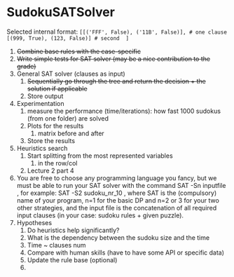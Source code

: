 # SudokuSATSolver
Selected internal format:
`[[('FFF', False), ('11B', False)], # one clause
[(999, True), (123, False)] # second 
]`
1. ~~Combine base rules with the case-specific~~
2. ~~Write simple tests for SAT solver (may be a nice contribution to the grade)~~
3. General SAT solver (clauses as input)
   1. ~~Sequentially go through the tree and return the decision + the solution if applicable~~
   2. Store output
4. Experimentation
      1. measure the performance (time/iterations): how fast 1000 sudokus (from one folder) are solved
      2. Plots for the results
         1. matrix before and after
      3. Store the results
5. Heuristics search
      1. Start splitting from the most represented variables 
         1. in the row/col
      2. Lecture 2 part 4
6. You are free to choose any programming language you fancy, but we must be able to run your SAT solver with the command SAT -Sn inputfile , for example: SAT -S2 sudoku_nr_10 , where SAT is the (compulsory) name of your program, n=1 for the basic DP and n=2 or 3 for your two other strategies, and the input file is the concatenation of all required input clauses (in your case: sudoku rules + given puzzle). 
7. Hypotheses
      1. Do heuristics help significantly?
      2. What is the dependency between the sudoku size and the time
      3. Time ~ clauses num
      4. Compare with human skills (have to have some API or specific data)
      5. Update the rule base (optional)
      6. 
